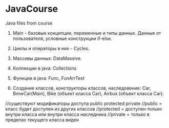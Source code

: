 # JavaCourse
Java files from course

1) Main - базовые концепции, переменные и типы данных.
Данные от пользователя, условные конструкции if-else.

2) Циклы и операторы в них - Cycles.

3) Массивы данных: DataMassive.

4) Коллекции в java: Collections

5) Функции в java: Func, FunArrTest

6) Создание классов, конструкторы классов,
наследовение: Car, BmwCar(Main), Bike (объект класса Car),
Airbus (объект класса Car).

//существуют модификаторы доступа public protected private
//public = класс будет доступен из других классов
//protected = доступен только внутри класса или внутри класса наследника
//private = только в пределах текущего класса виден